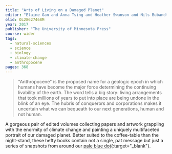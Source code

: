 ```yaml
---
title: "Arts of Living on a Damaged Planet"
editor: "Elaine Gan and Anna Tsing and Heather Swanson and Nils Bubandt"
olid: OL28627468M
year: 2017
publisher: "The University of Minnesota Press"
course: wider
tags:
  - natural-sciences
  - science
  - biology
  - climate-change
  - anthropocene
pages: 368
---
```


> "Anthropocene" is the proposed name for a geologic epoch in which humans have become the major force determining the continuing livability of the earth. The word tells a big story: living arrangements that took millions of years to put into place are being undone in the blink of an eye. The hubris of conquerors and corporations makes it uncertain what we can bequeath to our next generations, human and not human.

A gorgeous pair of edited volumes collecting papers and artwork grappling with the enormity of climate change and painting a uniquely multifaceted portrait of our damaged planet. Better suited to the coffee-table than the night-stand, these hefty books contain not a single, pat message but just a series of snapshots from around our [pale blue dot](https://en.wikipedia.org/wiki/Pale_Blue_Dot){:target="_blank"}.
